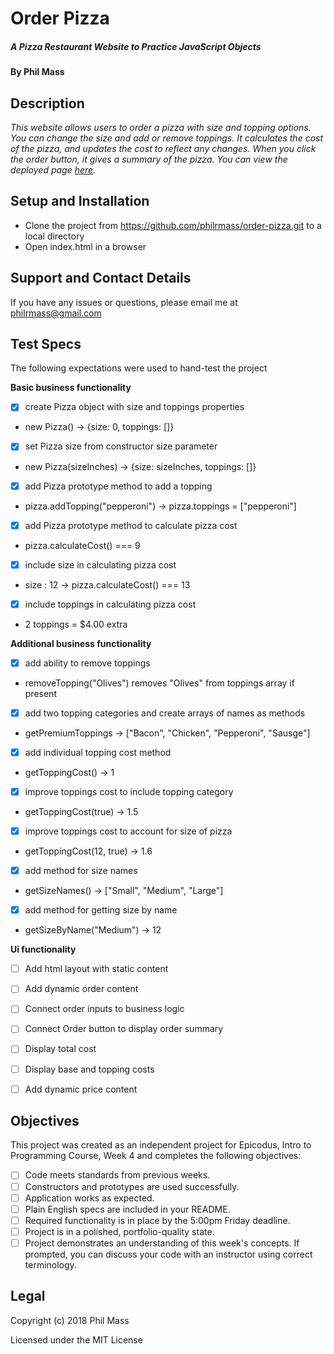 # Order Pizza

##### _A Pizza Restaurant Website to Practice JavaScript Objects_

#### By **Phil Mass**

## Description

_This website allows users to order a pizza with size and topping options. You can change the size and add or remove toppings. It calculates the cost of the pizza, and updates the cost to reflect any changes. When you click the order button, it gives a summary of the pizza. You can view the deployed page [here](https://philrmass.github.io/order-pizza)._

## Setup and Installation

* Clone the project from https://github.com/philrmass/order-pizza.git to a local directory
* Open index.html in a browser

## Support and Contact Details

If you have any issues or questions, please email me at philrmass@gmail.com

## Test Specs

The following expectations were used to hand-test the project

**Basic business functionality**
- [x] create Pizza object with size and toppings properties
 * new Pizza() -> {size: 0, toppings: []}
- [x] set Pizza size from constructor size parameter
 * new Pizza(sizeInches) -> {size: sizeInches, toppings: []}
- [x] add Pizza prototype method to add a topping
 * pizza.addTopping("pepperoni") -> pizza.toppings = ["pepperoni"]
- [x] add Pizza prototype method to calculate pizza cost
 * pizza.calculateCost() === 9
- [x] include size in calculating pizza cost
 * size : 12 -> pizza.calculateCost() === 13
- [x] include toppings in calculating pizza cost
 * 2 toppings = $4.00 extra

**Additional business functionality**
- [x] add ability to remove toppings
 * removeTopping("Olives") removes "Olives" from toppings array if present
- [x] add two topping categories and create arrays of names as methods
 * getPremiumToppings -> ["Bacon", "Chicken", "Pepperoni", "Sausge"]
- [x] add individual topping cost method
 * getToppingCost() -> 1
- [x] improve toppings cost to include topping category
 * getToppingCost(true) -> 1.5
- [x] improve toppings cost to account for size of pizza
 * getToppingCost(12, true) -> 1.6
- [x] add method for size names
 * getSizeNames() -> ["Small", "Medium", "Large"]
- [x] add method for getting size by name
 * getSizeByName("Medium") -> 12

 **Ui functionality**
- [ ] Add html layout with static content
- [ ] Add dynamic order content
- [ ] Connect order inputs to business logic
- [ ] Connect Order button to display order summary
- [ ] Display total cost
- [ ] Display base and topping costs
- [ ] Add dynamic price content


## Objectives

This project was created as an independent project for Epicodus, Intro to Programming Course, Week 4 and completes the following objectives:

- [ ] Code meets standards from previous weeks.
- [ ] Constructors and prototypes are used successfully.
- [ ] Application works as expected.
- [ ] Plain English specs are included in your README.
- [ ] Required functionality is in place by the 5:00pm Friday deadline.
- [ ] Project is in a polished, portfolio-quality state.
- [ ] Project demonstrates an understanding of this week's concepts. If prompted, you can discuss your code with an instructor using correct terminology.

## Legal

Copyright (c) 2018 Phil Mass

Licensed under the MIT License
